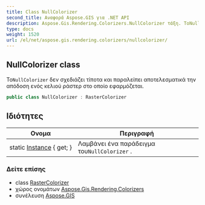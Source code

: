 ```yaml
---
title: Class NullColorizer
second_title: Αναφορά Aspose.GIS για .NET API
description: Aspose.Gis.Rendering.Colorizers.NullColorizer τάξη. ΤοNullColorizer δεν σχεδιάζει τίποτα και παραλείπει αποτελεσματικά την απόδοση ενός κελιού ράστερ στο οποίο εφαρμόζεται.
type: docs
weight: 1520
url: /el/net/aspose.gis.rendering.colorizers/nullcolorizer/
---
```

## NullColorizer class

Το`NullColorizer` δεν σχεδιάζει τίποτα και παραλείπει αποτελεσματικά την απόδοση ενός κελιού ράστερ στο οποίο εφαρμόζεται.

```csharp
public class NullColorizer : RasterColorizer
```

## Ιδιότητες

| Ονομα | Περιγραφή |
| --- | --- |
| static [Instance](../../aspose.gis.rendering.colorizers/nullcolorizer/instance/) { get; } | Λαμβάνει ένα παράδειγμα του`NullColorizer` . |

### Δείτε επίσης

* class [RasterColorizer](../rastercolorizer/)
* χώρος ονομάτων [Aspose.Gis.Rendering.Colorizers](../../aspose.gis.rendering.colorizers/)
* συνέλευση [Aspose.GIS](../../)


